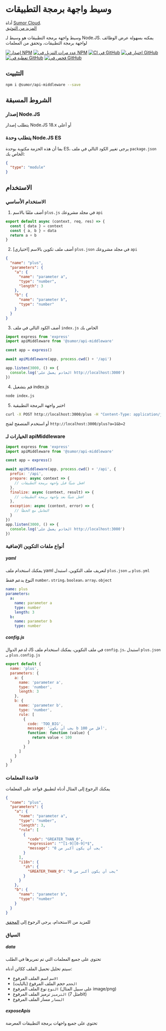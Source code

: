 # وسيط واجهة برمجة التطبيقات

أداة [Sumor Cloud](https://sumor.cloud).  
[المزيد من التوثيق](https://sumor.cloud/api-middleware)

وسيط واجهة برمجة التطبيقات هو وسيط لـ Node.JS.
يمكنه بسهولة عرض الوظائف لواجهة برمجة التطبيقات، وتحقق من المعلمات

[![إصدار NPM](https://img.shields.io/npm/v/@sumor/api-middleware?logo=npm&label=NPM)](https://www.npmjs.com/package/@sumor/api-middleware)
[![عدد مرات التنزيل في NPM](https://img.shields.io/npm/dw/@sumor/api-middleware?logo=npm&label=Downloads)](https://www.npmjs.com/package/@sumor/api-middleware)
[![CI في GitHub](https://img.shields.io/github/actions/workflow/status/sumor-cloud/api-middleware/ci.yml?logo=github&label=CI)](https://github.com/sumor-cloud/api-middleware/actions/workflows/ci.yml)
[![اختبار في GitHub](https://img.shields.io/github/actions/workflow/status/sumor-cloud/api-middleware/ut.yml?logo=github&label=Test)](https://github.com/sumor-cloud/api-middleware/actions/workflows/ut.yml)
[![تغطية في GitHub](https://img.shields.io/github/actions/workflow/status/sumor-cloud/api-middleware/coverage.yml?logo=github&label=التغطية)](https://github.com/sumor-cloud/api-middleware/actions/workflows/coverage.yml)
[![فحص في GitHub](https://img.shields.io/github/actions/workflow/status/sumor-cloud/api-middleware/audit.yml?logo=github&label=فحص)](https://github.com/sumor-cloud/api-middleware/actions/workflows/audit.yml)

## التثبيت

```bash
npm i @sumor/api-middleware --save
```

## الشروط المسبقة

### إصدار Node.JS

يتطلب إصدار Node.JS 18.x أو أعلى

### يتطلب وحدة Node.JS ES

بما أن هذه الحزمة مكتوبة بوحدة ES،
يرجى تغيير الكود التالي في ملف `package.json` الخاص بك:

```json
{
  "type": "module"
}
```

## الاستخدام

### الاستخدام الأساسي

1. أضف ملفًا بالاسم `plus.js` في مجلد مشروعك `api`

```js
export default async (context, req, res) => {
  const { data } = context
  const { a, b } = data
  return a + b
}
```

2. [اختياري] أضف ملف تكوين بالاسم `plus.json` في مجلد مشروعك `api`

```json
{
  "name": "plus",
  "parameters": {
    "a": {
      "name": "parameter a",
      "type": "number",
      "length": 3
    },
    "b": {
      "name": "parameter b",
      "type": "number"
    }
  }
}
```

3. أضف الكود التالي في ملف `index.js` الخاص بك

```javascript
import express from 'express'
import apiMiddleware from '@sumor/api-middleware'

const app = express()

await apiMiddleware(app, process.cwd() + '/api')

app.listen(3000, () => {
  console.log('الخادم يعمل على http://localhost:3000')
})
```

4. قم بتشغيل index.js

```bash
node index.js
```

5. اختبر واجهة البرمجة التطبيقية

```bash
curl -X POST http://localhost:3000/plus -H "Content-Type: application/json" -d '{"a": 1, "b": 2}'
```

أو استخدم المتصفح لفتح `http://localhost:3000/plus?a=1&b=2`

### الخيارات لـ apiMiddleware

```javascript
import express from 'express'
import apiMiddleware from '@sumor/api-middleware'

const app = express()

await apiMiddleware(app, process.cwd() + '/api', {
  prefix: '/api',
  prepare: async context => {
    // افعل شيئًا قبل واجهة برمجة التطبيقات
  },
  finalize: async (context, result) => {
    // افعل شيئًا بعد واجهة برمجة التطبيقات
  },
  exception: async (context, error) => {
    // التعامل مع الخطأ
  }
})
app.listen(3000, () => {
  console.log('الخادم يعمل على http://localhost:3000')
})
```

### أنواع ملفات التكوين الإضافية

##### yaml

يمكنك استخدام ملف yaml لتعريف ملف التكوين، استبدل `plus.json` بـ `plus.yml`

النوع يدعم فقط `number`، `string`، `boolean`، `array`، `object`

```yaml
name: plus
parameters:
  a:
    name: parameter a
    type: number
    length: 3
  b:
    name: parameter b
    type: number
```

##### config.js

لدعم الدوال JS في ملف التكوين، يمكنك استخدام ملف `config.js`، استبدل `plus.json` بـ `plus.config.js`

```javascript
export default {
  name: 'plus',
  parameters: {
    a: {
      name: 'parameter a',
      type: 'number',
      length: 3
    },
    b: {
      name: 'parameter b',
      type: 'number',
      rule: [
        {
          code: 'TOO_BIG',
          message: 'يجب أن يكون b أقل من 100',
          function: function (value) {
            return value < 100
          }
        }
      ]
    }
  }
}
```

### قاعدة المعلمات

يمكنك الرجوع إلى المثال أدناه لتطبيق قواعد على المعلمات

```json
{
  "name": "plus",
  "parameters": {
    "a": {
      "name": "parameter a",
      "type": "number",
      "length": 3,
      "rule": [
        {
          "code": "GREATER_THAN_0",
          "expression": "^[1-9][0-9]*$",
          "message": "يجب أن يكون أكبر من 0"
        }
      ],
      "i18n": {
        "zh": {
          "GREATER_THAN_0": "يجب أن يكون أكبر من 0"
        }
      }
    },
    "b": {
      "name": "parameter b",
      "type": "number"
    }
  }
}
```

للمزيد من الاستخدام، يرجى الرجوع إلى [المحقق](https://sumor.cloud/validator/)

### السياق

##### data

تحتوي على جميع المعلمات التي تم تمريرها في الطلب

سيتم تحليل تحميل الملف ككائن أدناه:

- `الاسم` اسم الملف المرفوع
- `الحجم` حجم الملف المرفوع (بالبايت)
- `النوع` نوع الملف المرفوع (على سبيل المثال image/png)
- `الترميز` ترميز الملف المرفوع (مثل 7bit)
- `المسار` مسار الملف المرفوع

##### exposeApis

تحتوي على جميع واجهات برمجة التطبيقات المعرضة
